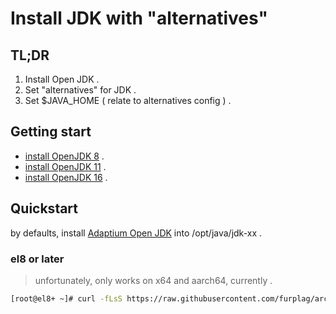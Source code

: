 # Install JDK with "alternatives"

## TL;DR
1. Install Open JDK .
1. Set "alternatives" for JDK .
1. Set $JAVA_HOME ( relate to alternatives config ) .

## Getting start
+ [install OpenJDK 8](install.jdk.8.md) .
+ [install OpenJDK 11](install.jdk.11.md) .
+ [install OpenJDK 16](install.jdk.16.md) .

## Quickstart
by defaults, install [Adaptium Open JDK](https://adoptium.net/) into /opt/java/jdk-xx . 
### el8 or later
> unfortunately, only works on x64 and aarch64, currently . 
```root.terminal.bash
[root@el8+ ~]# curl -fLsS https://raw.githubusercontent.com/furplag/archive/master/Java/jdk.binary.install.sh | bash
```
